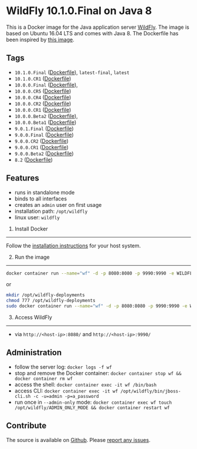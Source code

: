WildFly 10.1.0.Final on Java 8
==============================

This is a Docker image for the Java application server [WildFly](http://wildfly.org/). The image is based on Ubuntu 16.04 LTS and comes with Java 8. The Dockerfile has been inspired by [this image](https://registry.hub.docker.com/u/sillenttroll/wildfly-java-8/).

Tags
----

* `10.1.0.Final` ([Dockerfile](https://github.com/JensPiegsa/WildFly/blob/10.1.0.Final/Dockerfile)), `latest-final`, `latest`
* `10.1.0.CR1` ([Dockerfile](https://github.com/JensPiegsa/WildFly/blob/10.1.0.CR1/Dockerfile))
* `10.0.0.Final` ([Dockerfile](https://github.com/JensPiegsa/WildFly/blob/10.0.0.Final/Dockerfile)),
* `10.0.0.CR5` ([Dockerfile](https://github.com/JensPiegsa/WildFly/blob/10.0.0.CR5/Dockerfile))
* `10.0.0.CR4` ([Dockerfile](https://github.com/JensPiegsa/WildFly/blob/10.0.0.CR4/Dockerfile))
* `10.0.0.CR2` ([Dockerfile](https://github.com/JensPiegsa/WildFly/blob/10.0.0.CR2/Dockerfile))
* `10.0.0.CR1` ([Dockerfile](https://github.com/JensPiegsa/WildFly/blob/10.0.0.CR1/Dockerfile))
* `10.0.0.Beta2` ([Dockerfile](https://github.com/JensPiegsa/WildFly/blob/10.0.0.Beta2/Dockerfile)),
* `10.0.0.Beta1` ([Dockerfile](https://github.com/JensPiegsa/WildFly/blob/10.0.0.Beta1/Dockerfile))
* `9.0.1.Final` ([Dockerfile](https://github.com/JensPiegsa/WildFly/blob/9.0.1.Final/Dockerfile))
* `9.0.0.Final` ([Dockerfile](https://github.com/JensPiegsa/WildFly/blob/9.0.0.Final/Dockerfile))
* `9.0.0.CR2` ([Dockerfile](https://github.com/JensPiegsa/WildFly/blob/9.0.0.CR2/Dockerfile))
* `9.0.0.CR1` ([Dockerfile](https://github.com/JensPiegsa/WildFly/blob/9.0.0.CR1/Dockerfile))
* `9.0.0.Beta2` ([Dockerfile](https://github.com/JensPiegsa/WildFly/blob/9.0.0.Beta2/Dockerfile))
* `8.2` ([Dockerfile](https://github.com/JensPiegsa/WildFly/blob/8.2.0.Final/Dockerfile))

Features
--------

* runs in standalone mode
* binds to all interfaces
* creates an `admin` user on first usage
* installation path: `/opt/wildfly`
* linux user: `wildfly`

1. Install Docker
-----------------

Follow the [installation instructions](http://docs.docker.com/installation/) for your host system.

2. Run the image
----------------

```sh
docker container run --name="wf" -d -p 8080:8080 -p 9990:9990 -e WILDFLY_PASS="a_password" piegsaj/wildfly
```

or

```sh
mkdir /opt/wildfly-deployments
chmod 777 /opt/wildfly-deployments
sudo docker container run --name="wf" -d -p 8080:8080 -p 9990:9990 -e WILDFLY_PASS="a_password" -v /opt/wildfly-deployments:/opt/wildfly/standalone/deployments/:rw piegsaj/wildfly
```

3. Access WildFly
-----------------

* via `http://<host-ip>:8080/` and `http://<host-ip>:9990/`

Administration
--------------

* follow  the server log: `docker logs -f wf`
* stop and remove the Docker container: `docker container stop wf && docker container rm wf`
* access the shell: `docker container exec -it wf /bin/bash`
* access CLI: `docker container exec -it wf /opt/wildfly/bin/jboss-cli.sh -c -u=admin -p=a_password`
* run once in `--admin-only` mode: `docker container exec wf touch /opt/wildfly/ADMIN_ONLY_MODE && docker container restart wf`

Contribute
----------

The source is available on [Github](https://github.com/JensPiegsa/WildFly/). Please [report any issues](https://github.com/JensPiegsa/WildFly/issues).
